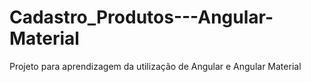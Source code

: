 # Cadastro_Produtos---Angular-Material
Projeto para aprendizagem da utilização de Angular e Angular Material
